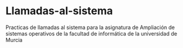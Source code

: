 # Llamadas-al-sistema
Practicas de llamadas al sistema para la asignatura de Ampliación de sistemas operativos de la facultad de informática de la universidad de Murcia

